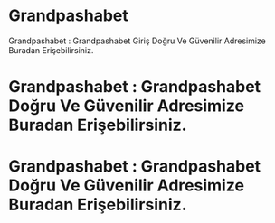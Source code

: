 # Grandpashabet
Grandpashabet : Grandpashabet Giriş Doğru Ve Güvenilir Adresimize Buradan Erişebilirsiniz.
# Grandpashabet : Grandpashabet  Doğru Ve Güvenilir Adresimize Buradan Erişebilirsiniz.
# Grandpashabet : Grandpashabet  Doğru Ve Güvenilir Adresimize Buradan Erişebilirsiniz.
